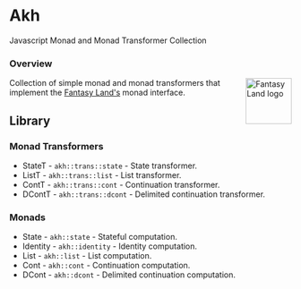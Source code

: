 # Akh
Javascript Monad and Monad Transformer Collection


### Overview
<a href="https://github.com/fantasyland/fantasy-land">
    <img src="https://raw.github.com/fantasyland/fantasy-land/master/logo.png" align="right" width="82px" height="82px" alt="Fantasy Land logo" />
</a>

Collection of simple monad and monad transformers that implement the [Fantasy Land's][fl] monad interface.


## Library

### Monad Transformers
* StateT - `akh::trans::state` - State transformer.
* ListT - `akh::trans::list` - List transformer.
* ContT - `akh::trans::cont` - Continuation transformer.
* DContT - `akh::trans::dcont` - Delimited continuation transformer.

### Monads
* State - `akh::state` - Stateful computation.
* Identity - `akh::identity` - Identity computation.
* List - `akh::list` - List computation.
* Cont - `akh::cont` - Continuation computation.
* DCont - `akh::dcont` - Delimited continuation computation.


[fl]: https://github.com/fantasyland/fantasy-land